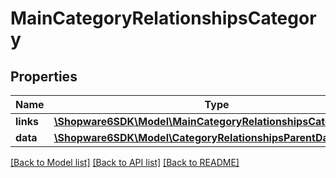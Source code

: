 # MainCategoryRelationshipsCategory

## Properties
Name | Type | Description | Notes
------------ | ------------- | ------------- | -------------
**links** | [**\Shopware6SDK\Model\MainCategoryRelationshipsCategoryLinks**](MainCategoryRelationshipsCategoryLinks.md) |  | [optional] 
**data** | [**\Shopware6SDK\Model\CategoryRelationshipsParentData**](CategoryRelationshipsParentData.md) |  | [optional] 

[[Back to Model list]](../../README.md#documentation-for-models) [[Back to API list]](../../README.md#documentation-for-api-endpoints) [[Back to README]](../../README.md)

